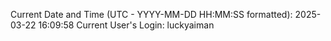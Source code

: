 Current Date and Time (UTC - YYYY-MM-DD HH:MM:SS formatted): 2025-03-22 16:09:58
Current User's Login: luckyaiman

